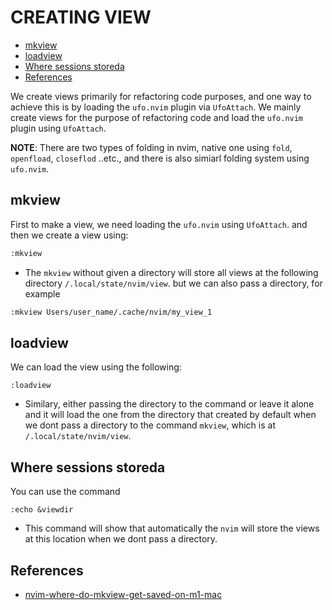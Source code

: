 # CREATING VIEW

<!-- vim-markdown-toc GitLab -->

* [mkview](#mkview)
* [loadview](#loadview)
* [Where sessions storeda](#where-sessions-storeda)
* [References](#references)

<!-- vim-markdown-toc -->

We create views primarily for refactoring code purposes, and one way to achieve
this is by loading the `ufo.nvim` plugin via `UfoAttach`. We mainly create
views for the purpose of refactoring code and load the `ufo.nvim` plugin using
`UfoAttach`.

**NOTE**: There are two types of folding in nvim, native one using `fold`,
`openfload`, `closeflod` ..etc., and there is also simiarl folding system using
`ufo.nvim`.

## mkview

First to make a view, we need loading the `ufo.nvim` using `UfoAttach`. and
then we create a view using:

```sh
:mkview
```

- The `mkview` without given a directory will store all views at the following
  directory `/.local/state/nvim/view`. but we can also pass a directory, for example

```sh
:mkview Users/user_name/.cache/nvim/my_view_1
```

## loadview

We can load the view using the following:

```
:loadview
```

- Similary, either passing the directory to the command or leave it alone and
  it will load the one from the directory that created by default when we dont
  pass a directory to the command `mkview`, which is at
  `/.local/state/nvim/view`.

## Where sessions storeda

You can use the command

```
:echo &viewdir
```

- This command will show that automatically the `nvim` will store the views at
  this location when we dont pass a directory.

## References

- [nvim-where-do-mkview-get-saved-on-m1-mac](https://vi.stackexchange.com/questions/38900/nvim-where-do-mkview-get-saved-on-m1-mac)
